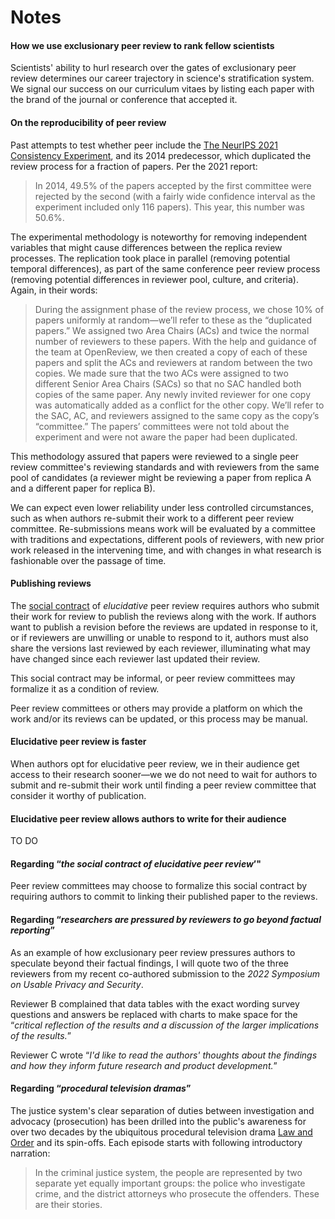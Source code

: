 # Notes

<span id="to-rank-each-other"></span>
#### How we use exclusionary peer review to rank fellow scientists

Scientists' ability to hurl research over the gates of exclusionary peer review determines our career trajectory in science's stratification system. We signal our success on our curriculum vitaes by listing each paper with the brand of the journal or conference that accepted it.

<span id="replicability"></span>
#### On the reproducibility of peer review

Past attempts to test whether peer include the [The NeurIPS 2021 Consistency Experiment](https://blog.neurips.cc/2021/12/08/the-neurips-2021-consistency-experiment/), and its 2014 predecessor, which duplicated the review process for a fraction of papers. Per the 2021 report:

> In 2014, 49.5% of the papers accepted by the first committee were rejected by the second (with a fairly wide confidence interval as the experiment included only 116 papers).  This year, this number was 50.6%.

The experimental methodology is noteworthy for removing independent variables that might cause differences between the replica review processes. The replication took place in parallel (removing potential temporal differences), as part of the same conference peer review process (removing potential differences in reviewer pool, culture, and criteria). Again, in their words:

> During the assignment phase of the review process, we chose 10% of papers uniformly at random—we’ll refer to these as the “duplicated papers.”  We assigned two Area Chairs (ACs) and twice the normal number of reviewers to these papers.  With the help and guidance of the team at OpenReview, we then created a copy of each of these papers and split the ACs and reviewers at random between the two copies.  We made sure that the two ACs were assigned to two different Senior Area Chairs (SACs) so that no SAC handled both copies of the same paper.  Any newly invited reviewer for one copy was automatically added as a conflict for the other copy.  We’ll refer to the SAC, AC, and reviewers assigned to the same copy as the copy’s “committee.”  The papers’ committees were not told about the experiment and were not aware the paper had been duplicated.

This methodology assured that papers were reviewed to a single peer review committee's reviewing standards and with reviewers from the same pool of candidates (a reviewer might be reviewing a paper from replica A and a different paper for replica B).

We can expect even lower reliability under less controlled circumstances, such as when authors re-submit their work to a different peer review committee. Re-submissions means work will be evaluated by a committee with traditions and expectations, different pools of reviewers, with new prior work released in the intervening time, and with changes in what research is fashionable over the passage of time.

<span id="publishing-reviews"></span>
#### Publishing reviews

The [social contract](./Notes.md#social-contract) of *elucidative* peer review requires authors who submit their work for review to publish the reviews along with the work. If authors want to publish a revision before the reviews are updated in response to it, or if reviewers are unwilling or unable to respond to it, authors must also share the versions last reviewed by each reviewer, illuminating what may have changed since each reviewer last updated their review.

This social contract may be informal, or peer review committees may formalize it as a condition of review.

Peer review committees or others may provide a platform on which the work and/or its reviews can be updated, or this process may be manual.


<span id="faster"></span>
#### Elucidative peer review is faster


When authors opt for elucidative peer review, we in their audience get access to their research sooner—we we do not need to wait for authors to submit and re-submit their work until finding a peer review committee that consider it worthy of publication.

<span id="research-audience"></span>
#### Elucidative peer review allows authors to write for their audience

TO DO

<span id="review-audience"></span>


<span id="social-contract"></span>
#### Regarding “*the social contract of elucidative peer review*’"
Peer review committees may choose to formalize this social contract by requiring authors to commit to linking their published paper to the reviews.
<!-- Is this contractual upon requesting reviews? --> 





<span id="speculation"></span>
#### Regarding “*researchers are pressured by reviewers to go beyond factual reporting*”
As an example of how exclusionary peer review pressures authors to speculate beyond their factual findings, I will quote two of the three reviewers from my recent co-authored submission to the *2022 Symposium on Usable Privacy and Security*.

Reviewer B complained that data tables with the exact wording survey questions and answers be replaced with charts to make space for the “*critical reflection of the results and a discussion of the larger implications of the results.*”

Reviewer C wrote “*I'd like to read the authors' thoughts about the findings and how they inform future research and product development.*”

<span id="procedural-television-dramas"></span>
#### Regarding “*procedural television dramas*”

The justice system's clear separation of duties between investigation and advocacy (prosecution) has been drilled into the public's awareness for over two decades by the ubiquitous procedural television drama [Law and Order](
https://en.wikipedia.org/wiki/Law_%26_Order) and its spin-offs. Each episode starts with following introductory narration:
>In the criminal justice system, the people are represented by two separate yet equally important groups: the police who investigate crime, and the district attorneys who prosecute the offenders. These are their stories.
